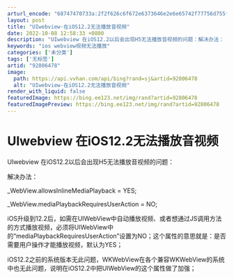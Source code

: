 ```yaml
---
arturl_encode: "68747470733a:2f2f626c6f672e6373646e2e6e65742f77756d755f4c6f7665:2f61727469636c652f64657461696c732f3932383036343738"
layout: post
title: "UIwebview-在iOS12.2无法播放音视频"
date: 2022-10-08 12:58:33 +0800
description: "UIwebview 在iOS12.2以后会出现H5无法播放音视频的问题：解决办法： _WebView"
keywords: "ios webview视频无法播放"
categories: ['未分类']
tags: ['无标签']
artid: "92806478"
image:
  path: https://api.vvhan.com/api/bing?rand=sj&artid=92806478
  alt: "UIwebview-在iOS12.2无法播放音视频"
render_with_liquid: false
featuredImage: https://bing.ee123.net/img/rand?artid=92806478
featuredImagePreview: https://bing.ee123.net/img/rand?artid=92806478
---
```


# UIwebview 在iOS12.2无法播放音视频

UIwebview 在iOS12.2以后会出现H5无法播放音视频的问题：

解决办法：

\_WebView.allowsInlineMediaPlayback = YES;

\_WebView.mediaPlaybackRequiresUserAction = NO;

iOS升级到12.2后，如需在UIWebView中自动播放视频、或者想通过JS调用方法的方式播放视频，必须将UIWebView中的“mediaPlaybackRequiresUserAction”设置为NO；这个属性的意思就是：是否需要用户操作才能播放视频，默认为YES；

iOS12.2之前的系统版本无此问题，WKWebView在各个兼容WKWebView的系统中也无此问题，说明在iOS12.2中把UIWebView的这个属性做了加强；
